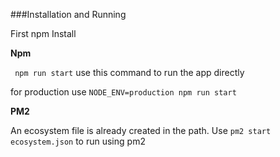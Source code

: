 ###Installation and Running

 First npm Install

**Npm**

` npm run start` use this command to run the app directly 

for production use `NODE_ENV=production npm run start `

**PM2**

An ecosystem file is already created in the path. Use `pm2 start ecosystem.json`  to run using pm2
